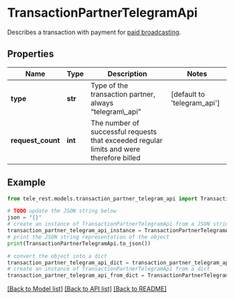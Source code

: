 # TransactionPartnerTelegramApi

Describes a transaction with payment for [paid broadcasting](https://core.telegram.org/bots/api/#paid-broadcasts).

## Properties

Name | Type | Description | Notes
------------ | ------------- | ------------- | -------------
**type** | **str** | Type of the transaction partner, always “telegram\\_api” | [default to 'telegram_api']
**request_count** | **int** | The number of successful requests that exceeded regular limits and were therefore billed | 

## Example

```python
from tele_rest.models.transaction_partner_telegram_api import TransactionPartnerTelegramApi

# TODO update the JSON string below
json = "{}"
# create an instance of TransactionPartnerTelegramApi from a JSON string
transaction_partner_telegram_api_instance = TransactionPartnerTelegramApi.from_json(json)
# print the JSON string representation of the object
print(TransactionPartnerTelegramApi.to_json())

# convert the object into a dict
transaction_partner_telegram_api_dict = transaction_partner_telegram_api_instance.to_dict()
# create an instance of TransactionPartnerTelegramApi from a dict
transaction_partner_telegram_api_from_dict = TransactionPartnerTelegramApi.from_dict(transaction_partner_telegram_api_dict)
```
[[Back to Model list]](../README.md#documentation-for-models) [[Back to API list]](../README.md#documentation-for-api-endpoints) [[Back to README]](../README.md)


